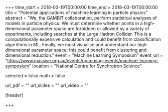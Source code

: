 +++
time_start = 2018-03-19T00:00:00
time_end = 2018-03-19T00:00:00
title = "Potential applications of machine learning in particle physics"
abstract = "We, the GAMBIT collaboration, perform statistical analyses of models in particle physics. We must determine whether points in a high-dimensional parameter space are forbidden or allowed by a variety of experiments, including searches at the Large Hadron Collider. This is a computationally expensive calculation and could benefit from classification algorithms in ML. Finally, we must visualise and understand our high-dimensional parameter space; this could benefit from clustering and dimensional reduction."
event = "Machine Learning Symposium"
event_url = "https://www.massive.org.au/events/upcoming-events/machine-learning-symposium"
location = "National Centre for Synchrotron Science"

selected = false
math = false

url_pdf = ""
url_slides = ""
url_video = ""

[header]

+++
